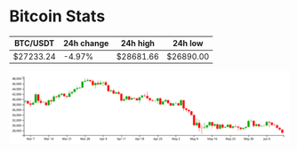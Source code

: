# Bitcoin Stats

BTC/USDT|24h change|24h high|24h low|
|---|---|---|---|
|$27233.24|-4.97%|$28681.66|$26890.00|

<img src="./chart.svg">
